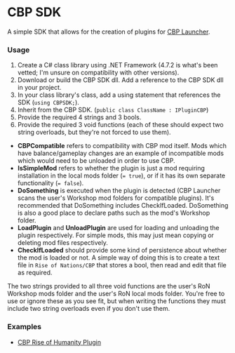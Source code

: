 # CBP SDK
A simple SDK that allows for the creation of plugins for [CBP Launcher](https://github.com/MHLoppy/CBP-Launcher).

### Usage
1) Create a C# class library using .NET Framework (4.7.2 is what's been vetted; I'm unsure on compatibility with other versions).
2) Download or build the CBP SDK dll. Add a reference to the CBP SDK dll in your project.
3) In your class library's class, add a using statement that references the SDK (`using CBPSDK;`).
4) Inherit from the CBP SDK. (`public class ClassName : IPluginCBP`)
5) Provide the required 4 strings and 3 bools.
6) Provide the required 3 void functions (each of these should expect two string overloads, but they're not forced to use them).

* **CBPCompatible** refers to compatibility with CBP mod itself. Mods which have balance/gameplay changes are an example of incompatible mods which would need to be unloaded in order to use CBP.
* **IsSimpleMod** refers to whether the plugin is just a mod requiring installation in the local mods folder (`= true`), or if it has its own separate functionality (`= false`).
* **DoSomething** is executed when the plugin is detected (CBP Launcher scans the user's Workshop mod folders for compatible plugins). It's recommended that DoSomething includes CheckIfLoaded. DoSomething is also a good place to declare paths such as the mod's Workshop folder.
* **LoadPlugin** and **UnloadPlugin** are used for loading and unloading the plugin respectively. For simple mods, this may just mean copying or deleting mod files respectively.
* **CheckIfLoaded** should provide some kind of persistence about whether the mod is loaded or not. A simple way of doing this is to create a text file in `Rise of Nations/CBP` that stores a bool, then read and edit that file as required.

The two strings provided to all three void functions are the user's RoN Workshop mods folder and the user's RoN local mods folder. You're free to use or ignore these as you see fit, but when writing the functions they must include two string overloads even if you don't use them.

### Examples
* [CBP Rise of Humanity Plugin](https://github.com/MHLoppy/CBP-RoH-Plugin)
